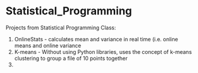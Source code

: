 # Statistical_Programming
Projects from Statistical Programming Class:

1. OnlineStats - calculates mean and variance in real time (i.e. online means and online variance
2. K-means - Without using Python libraries, uses the concept of k-means clustering to group a file of 10 points together
3. 
